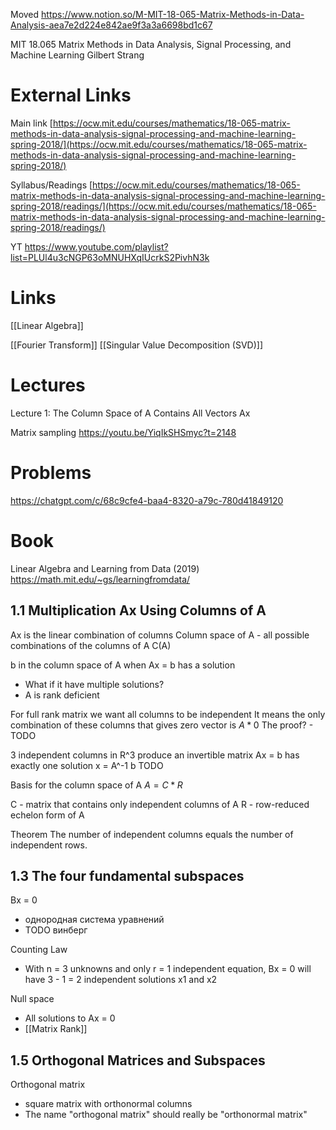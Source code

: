 
Moved
https://www.notion.so/M-MIT-18-065-Matrix-Methods-in-Data-Analysis-aea7e2d224e842ae9f3a3a6698bd1c67

MIT 18.065 Matrix Methods in Data Analysis, Signal Processing, and Machine Learning
Gilbert Strang


# External Links

Main link
[https://ocw.mit.edu/courses/mathematics/18-065-matrix-methods-in-data-analysis-signal-processing-and-machine-learning-spring-2018/](https://ocw.mit.edu/courses/mathematics/18-065-matrix-methods-in-data-analysis-signal-processing-and-machine-learning-spring-2018/)

Syllabus/Readings
[https://ocw.mit.edu/courses/mathematics/18-065-matrix-methods-in-data-analysis-signal-processing-and-machine-learning-spring-2018/readings/](https://ocw.mit.edu/courses/mathematics/18-065-matrix-methods-in-data-analysis-signal-processing-and-machine-learning-spring-2018/readings/)

YT
https://www.youtube.com/playlist?list=PLUl4u3cNGP63oMNUHXqIUcrkS2PivhN3k


# Links

[[Linear Algebra]]

[[Fourier Transform]]
[[Singular Value Decomposition (SVD)]]


# Lectures

Lecture 1: The Column Space of A Contains All Vectors Ax

Matrix sampling
https://youtu.be/YiqIkSHSmyc?t=2148


# Problems

https://chatgpt.com/c/68c9cfe4-baa4-8320-a79c-780d41849120

# Book

Linear Algebra and Learning from Data (2019)
https://math.mit.edu/~gs/learningfromdata/

## 1.1 Multiplication Ax Using Columns of A

Ax is the linear combination of columns
Column space of A - all possible combinations of the columns of A
C(A)

b in the column space of A when Ax = b has a solution
- What if it have multiple solutions?
- A is rank deficient

For full rank matrix we want all columns to be independent
It means the only combination of these columns that gives zero vector is $A*0$
The proof? - TODO

3 independent columns in R^3 produce an invertible matrix
Ax = b has exactly one solution
x = A^-1 b
TODO

Basis for the column space of A
$A = C*R$

C - matrix that contains only independent columns of A
R - row-reduced echelon form of A

Theorem
The number of independent columns equals the number of independent rows.

## 1.3 The four fundamental subspaces


Bx = 0
- однородная система уравнений
- TODO винберг

Counting Law
- With n = 3 unknowns and only r = 1 independent equation, Bx = 0 will have 3 - 1 = 2 independent solutions x1 and x2

Null space
- All solutions to Ax = 0
- [[Matrix Rank]]

## 1.5 Orthogonal Matrices and Subspaces

Orthogonal matrix
- square matrix with orthonormal columns
- The name "orthogonal matrix" should really be "orthonormal matrix"